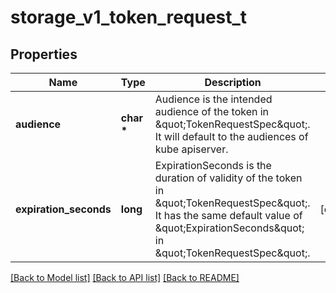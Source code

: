 # storage_v1_token_request_t

## Properties
Name | Type | Description | Notes
------------ | ------------- | ------------- | -------------
**audience** | **char \*** | Audience is the intended audience of the token in \&quot;TokenRequestSpec\&quot;. It will default to the audiences of kube apiserver. | 
**expiration_seconds** | **long** | ExpirationSeconds is the duration of validity of the token in \&quot;TokenRequestSpec\&quot;. It has the same default value of \&quot;ExpirationSeconds\&quot; in \&quot;TokenRequestSpec\&quot;. | [optional] 

[[Back to Model list]](../README.md#documentation-for-models) [[Back to API list]](../README.md#documentation-for-api-endpoints) [[Back to README]](../README.md)


